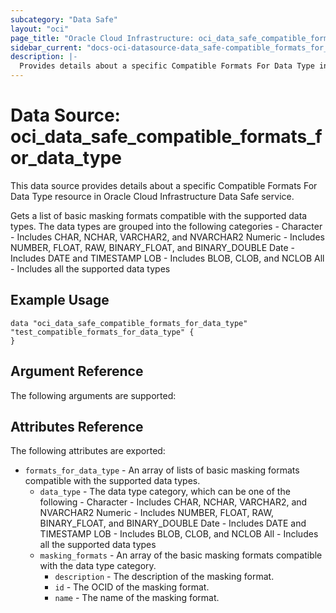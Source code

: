 ```yaml
---
subcategory: "Data Safe"
layout: "oci"
page_title: "Oracle Cloud Infrastructure: oci_data_safe_compatible_formats_for_data_type"
sidebar_current: "docs-oci-datasource-data_safe-compatible_formats_for_data_type"
description: |-
  Provides details about a specific Compatible Formats For Data Type in Oracle Cloud Infrastructure Data Safe service
---
```


# Data Source: oci_data_safe_compatible_formats_for_data_type
This data source provides details about a specific Compatible Formats For Data Type resource in Oracle Cloud Infrastructure Data Safe service.

Gets a list of basic masking formats compatible with the supported data types.
The data types are grouped into the following categories -
Character - Includes CHAR, NCHAR, VARCHAR2, and NVARCHAR2
Numeric - Includes NUMBER, FLOAT, RAW, BINARY_FLOAT, and BINARY_DOUBLE
Date - Includes DATE and TIMESTAMP
LOB - Includes BLOB, CLOB, and NCLOB
All - Includes all the supported data types 


## Example Usage

```hcl
data "oci_data_safe_compatible_formats_for_data_type" "test_compatible_formats_for_data_type" {
}
```

## Argument Reference

The following arguments are supported:



## Attributes Reference

The following attributes are exported:

* `formats_for_data_type` - An array of lists of basic masking formats compatible with the supported data types.
	* `data_type` - The data type category, which can be one of the following - Character - Includes CHAR, NCHAR, VARCHAR2, and NVARCHAR2 Numeric - Includes NUMBER, FLOAT, RAW, BINARY_FLOAT, and BINARY_DOUBLE Date - Includes DATE and TIMESTAMP LOB - Includes BLOB, CLOB, and NCLOB All - Includes all the supported data types  
	* `masking_formats` - An array of the basic masking formats compatible with the data type category.
		* `description` - The description of the masking format.
		* `id` - The OCID of the masking format.
		* `name` - The name of the masking format.

